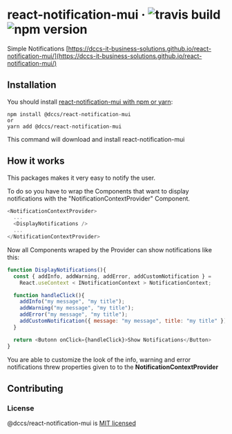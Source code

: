 # react-notification-mui &middot; ![travis build](https://img.shields.io/travis/DCCS-IT-Business-Solutions/react-notification-mui.svg) ![npm version](https://img.shields.io/npm/v/@dccs/react-notification-mui.svg)

Simple Notifications [https://dccs-it-business-solutions.github.io/react-notification-mui/](https://dccs-it-business-solutions.github.io/react-notification-mui/)

## Installation

You should install [react-notification-mui with npm or yarn](https://www.npmjs.com/package/@dccs/react-notification-mui):

    npm install @dccs/react-notification-mui
    or
    yarn add @dccs/react-notification-mui

This command will download and install react-notification-mui

## How it works

This packages makes it very easy to notify the user.

To do so you have to wrap the Components that want to display notifications with the "NotificationContextProvider" Component.

```javascript
<NotificationContextProvider>
  ...
  <DisplayNotifications />
  ...
</NotificationContextProvider>
```

Now all Components wraped by the Provider can show notifications like this:

```javascript
function DisplayNotifications(){
  const { addInfo, addWarning, addError, addCustomNotification } =
    React.useContext < INotificationContext > NotificationContext;

  function handleClick(){
    addInfo("my message", "my title");
    addWarning("my message", "my title");
    addError("my message", "my title");
    addCustomNotification({ message: "my message", title: "my title" });
  }

  return <Butonn onClick={handleClick}>Show Notifications</Button>
}
```

You are able to customize the look of the info, warning and error notifications threw properties given to to the **NotificationContextProvider**

## Contributing

### License

@dccs/react-notification-mui is [MIT licensed](https://github.com/facebook/react/blob/master/LICENSE)
